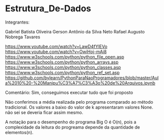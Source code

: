 # Estrutura_De-Dados

Integrantes:

Gabriel Batista Oliveira
Gerson Antônio da Silva Neto
Rafael Augusto Nobrega Tavares


https://www.youtube.com/watch?v=LawD4fYlEVo
https://www.youtube.com/watch?v=OwiHoj-mAi8
https://www.w3schools.com/python/python_file_open.asp
https://www.w3schools.com/python/python_arrays.asp
https://www.w3schools.com/python/python_classes.asp
https://www.w3schools.com/python/python_ref_set.asp
https://github.com/bylearn/PythonParaNaoProgramadores/blob/master/Aula%2010%20-%20Manipu%C3%A7%C3%A3o%20de%20Arquivos.ipynb


Comentário:
Sim, conseguimos executar tudo que foi proposto

Não conferimos a média realizada pelo programa comparado ao método tradicional. Os valores a baixo do valor de k apresentaram valores None. não sei se deveria ficar assim mesmo.

A notação para o desempenho do programa Big O é O(n), pois a complexidade da leitura do progreama depende da quantidade de elementos(n).
